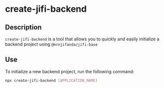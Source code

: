 # create-jifi-backend

## Description
`create-jifi-backend` is a tool that allows you to quickly and easily initialize a backend project using `@mrnjifanda/jifi-base`

## Use
To initialize a new backend project, run the following command:

```bash
npx create-jifi-backend [APPLICATION_NAME]